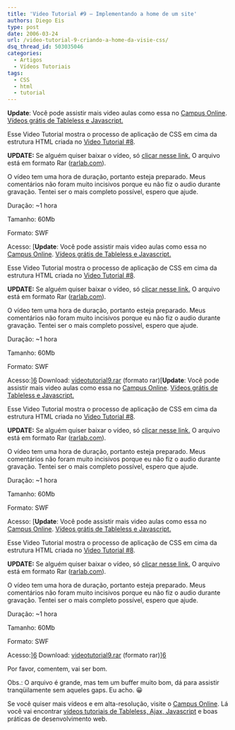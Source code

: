```yaml
---
title: 'Video Tutorial #9 – Implementando a home de um site'
authors: Diego Eis
type: post
date: 2006-03-24
url: /video-tutorial-9-criando-a-home-da-visie-css/
dsq_thread_id: 503035046
categories:
  - Artigos
  - Vídeos Tutoriais
tags:
  - CSS
  - html
  - tutorial
---
```

**Update**: Você pode assistir mais video aulas como essa no [Campus Online][1]. [Vídeos grátis de Tableless e Javascript.][2]

Esse Video Tutorial mostra o processo de aplicação de CSS em cima da estrutura HTML criada no [Video Tutorial #8][3].

**UPDATE:** Se alguém quiser baixar o vídeo, só [clicar nesse link.][4] O arquivo está em formato Rar ([rarlab.com][5]).

O vídeo tem uma hora de duração, portanto esteja preparado. Meus comentários não foram muito incisivos porque eu não fiz o audio durante gravação. Tentei ser o mais completo possível, espero que ajude.

Duração: ~1 hora
  
Tamanho: 60Mb
  
Formato: SWF
  
Acesso: [**Update**: Você pode assistir mais video aulas como essa no [Campus Online][1]. [Vídeos grátis de Tableless e Javascript.][2]

Esse Video Tutorial mostra o processo de aplicação de CSS em cima da estrutura HTML criada no [Video Tutorial #8][3].

**UPDATE:** Se alguém quiser baixar o vídeo, só [clicar nesse link.][4] O arquivo está em formato Rar ([rarlab.com][5]).

O vídeo tem uma hora de duração, portanto esteja preparado. Meus comentários não foram muito incisivos porque eu não fiz o audio durante gravação. Tentei ser o mais completo possível, espero que ajude.

Duração: ~1 hora
  
Tamanho: 60Mb
  
Formato: SWF
  
Acesso:][6] Download: [][6][videotutorial9.rar][4] (formato rar)[**Update**: Você pode assistir mais video aulas como essa no [Campus Online][1]. [Vídeos grátis de Tableless e Javascript.][2]

Esse Video Tutorial mostra o processo de aplicação de CSS em cima da estrutura HTML criada no [Video Tutorial #8][3].

**UPDATE:** Se alguém quiser baixar o vídeo, só [clicar nesse link.][4] O arquivo está em formato Rar ([rarlab.com][5]).

O vídeo tem uma hora de duração, portanto esteja preparado. Meus comentários não foram muito incisivos porque eu não fiz o audio durante gravação. Tentei ser o mais completo possível, espero que ajude.

Duração: ~1 hora
  
Tamanho: 60Mb
  
Formato: SWF
  
Acesso: [**Update**: Você pode assistir mais video aulas como essa no [Campus Online][1]. [Vídeos grátis de Tableless e Javascript.][2]

Esse Video Tutorial mostra o processo de aplicação de CSS em cima da estrutura HTML criada no [Video Tutorial #8][3].

**UPDATE:** Se alguém quiser baixar o vídeo, só [clicar nesse link.][4] O arquivo está em formato Rar ([rarlab.com][5]).

O vídeo tem uma hora de duração, portanto esteja preparado. Meus comentários não foram muito incisivos porque eu não fiz o audio durante gravação. Tentei ser o mais completo possível, espero que ajude.

Duração: ~1 hora
  
Tamanho: 60Mb
  
Formato: SWF
  
Acesso:][6] Download: [][6][videotutorial9.rar][4] (formato rar)][6] 

Por favor, comentem, vai ser bom.
  
Obs.: O arquivo é grande, mas tem um buffer muito bom, dá para assistir tranqüilamente sem aqueles gaps. Eu acho. 😀

Se você quiser mais vídeos e em alta-resolução, visite o [Campus Online][7]. Lá você vai encontrar [vídeos tutoriais de Tableless, Ajax, Javascript][8] e boas práticas de desenvolvimento web.

 [1]: https://visie.com.br/campus "Vídeos aulas de Tableless da Visie"
 [2]: https://visie.com.br/campus
 [3]: https://tableless.com.br/video-tutorial-8-criando-a-home-da-visie-estrutura-xhtml
 [4]: https://tableless.com.br/videotutorial/videotutorial9/videotutorial9.rar
 [5]: https://www.rarlab.com/
 [6]: https://tableless.com.br/videotutorial/videotutorial9/
 [7]: https://campus.visie.com.br/ "Vídeo aulas sobre Tableless e Ajax."
 [8]: https://campus.visie.com.br/ "Vídeos sobre Tableless e Ajax"